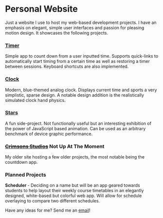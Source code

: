 # Personal Website

Just a website I use to host my web-based development projects. I have an emphasis on elegant, simple user interfaces and passion for pleasing motion design. It showcases the following projects.

### [Timer](http://rizadh.github.io/dist/timer.html)

Simple app to count down from a user inputted time. Supports quick-links to automatically start timing from a certain time as well as restoring a timer between sessions. Keyboard shortcuts are also implemented.

### [Clock](http://rizadh.github.io/dist/clock.html)

Modern, blue-themed analog clock. Displays current time and sports a very simplistic, sparse design. A notable design addition is the realistically simulated clock hand physics.

### [Stars](http://rizadh.github.io/dist/stars.html)

A fun side-project. Not functionally useful but an interesting exhibition of the power of JavaScript based animation. Can be used as an arbitrary benchmark of device graphic performance.

### [~~Crimsons Studios~~](http://crimson.x10.mx/index.html) Not Up At The Moment

My older site hosting a few older projects, the most notable being the countdown app.

### Planned Projects

**Scheduler** - Deciding on a name but will be an app geared towards students to help layout their weekly course timetables in an elegantly designed, white-based but colorful web app. Will allow for schedule overlaying to compare two different schedules.

Have any ideas for me? Send me an [email](mailto:rizadh@icloud.com)!
